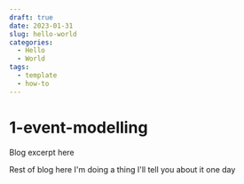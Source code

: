 ```yaml
---
draft: true 
date: 2023-01-31 
slug: hello-world
categories:
  - Hello
  - World
tags:
  - template
  - how-to
---
```

# 1-event-modelling

Blog excerpt here

<!-- more -->

Rest of blog here
I'm doing a thing
I'll tell you about it one day


